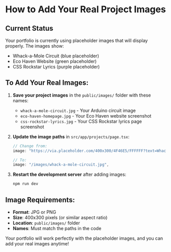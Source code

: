 # How to Add Your Real Project Images

## Current Status
Your portfolio is currently using placeholder images that will display properly. The images show:
- Whack-a-Mole Circuit (blue placeholder)
- Eco Haven Website (green placeholder) 
- CSS Rockstar Lyrics (purple placeholder)

## To Add Your Real Images:

1. **Save your project images** in the `public/images/` folder with these names:
   - `whack-a-mole-circuit.jpg` - Your Arduino circuit image
   - `eco-haven-homepage.jpg` - Your Eco Haven website screenshot
   - `css-rockstar-lyrics.jpg` - Your CSS Rockstar lyrics page screenshot

2. **Update the image paths** in `src/app/projects/page.tsx`:
   ```javascript
   // Change from:
   image: "https://via.placeholder.com/400x300/4F46E5/FFFFFF?text=Whack-a-Mole+Circuit",
   
   // To:
   image: "/images/whack-a-mole-circuit.jpg",
   ```

3. **Restart the development server** after adding images:
   ```bash
   npm run dev
   ```

## Image Requirements:
- **Format**: JPG or PNG
- **Size**: 400x300 pixels (or similar aspect ratio)
- **Location**: `public/images/` folder
- **Names**: Must match the paths in the code

Your portfolio will work perfectly with the placeholder images, and you can add your real images anytime!
